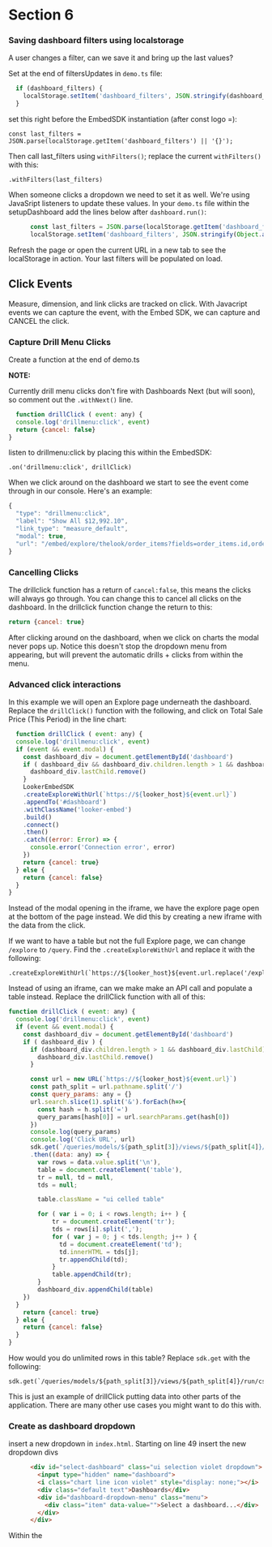 # Section 6

### Saving dashboard filters using localstorage

A user changes a filter, can we save it and bring up the last values?

Set at the end of filtersUpdates in `demo.ts` file:

```js
  if (dashboard_filters) {
    localStorage.setItem('dashboard_filters', JSON.stringify(dashboard_filters));
  }
```

set this right before the EmbedSDK instantiation (after const logo =):

```
const last_filters = JSON.parse(localStorage.getItem('dashboard_filters') || '{}');
```

Then call last_filters using `withFilters()`; replace the current `withFilters()` with this:

```
.withFilters(last_filters)
```

When someone clicks a dropdown we need to set it as well. We're using JavaSript listeners to update these values. In your `demo.ts` file within the setupDashboard add the lines below after `dashboard.run()`:

```js
      const last_filters = JSON.parse(localStorage.getItem('dashboard_filters') || '{}');
      localStorage.setItem('dashboard_filters', JSON.stringify(Object.assign(last_filters, { [dashboard_state_filter]: (event.target as HTMLSelectElement).value })))
```

Refresh the page or open the current URL in a new tab to see the localStorage in action. Your last filters will be populated on load.


## Click Events
Measure, dimension, and link clicks are tracked on click. With Javacript events we can capture the event, with the Embed SDK, we can capture and CANCEL the click.
### Capture Drill Menu Clicks

Create a function at the end of demo.ts

**NOTE:**

Currently drill menu clicks don't fire with Dashboards Next (but will soon), so comment out the `.withNext()` line.

```js
  function drillClick ( event: any) {
  console.log('drillmenu:click', event)
  return {cancel: false}
}
```

listen to drillmenu:click by placing this within the EmbedSDK:

```
.on('drillmenu:click', drillClick)
```

When we click around on the dashboard we start to see the event come through in our console. Here's an example:


```js
{
  "type": "drillmenu:click",
  "label": "Show All $12,992.10",
  "link_type": "measure_default",
  "modal": true,
  "url": "/embed/explore/thelook/order_items?fields=order_items.id,order_items.order_id,order_items.status,order_items.created_date,order_items.sale_price,products.brand,products.item_name,users.name,users.email&f[order_items.day_in_period]=5&f[order_items.previous_period_filter]=30+days&f[order_items.previous_period]=Previous+Period&f[users.state]=&limit=500"
}
```



### Cancelling Clicks

The drillclick function has a return of `cancel:false`, this means the clicks will always go through. You can change this to cancel all clicks on the dashboard. In the drillclick function change the return to this:

```js
return {cancel: true}
```
After clicking around on the dashboard, when we click on charts the modal never pops up. Notice this doesn't stop the dropdown menu from appearing, but will prevent the automatic drills + clicks from within the menu.

### Advanced click interactions

In this example we will open an Explore page underneath the dashboard. Replace the `drillClick()` function with the following, and click on Total Sale Price (This Period) in the line chart:

```js
  function drillClick ( event: any) {
  console.log('drillmenu:click', event)
  if (event && event.modal) {
    const dashboard_div = document.getElementById('dashboard')
    if ( dashboard_div && dashboard_div.children.length > 1 && dashboard_div.lastChild) {
      dashboard_div.lastChild.remove()
    }
    LookerEmbedSDK
    .createExploreWithUrl(`https://${looker_host}${event.url}`)
    .appendTo('#dashboard')
    .withClassName('looker-embed')
    .build()
    .connect()
    .then()
    .catch((error: Error) => {
      console.error('Connection error', error)
    })
    return {cancel: true}
  } else {
    return {cancel: false}
  }
}
```
Instead of the modal opening in the iframe, we have the explore page open at the bottom of the page instead. We did this by creating a new iframe with the data from the click.

If we want to have a table but not the full Explore page, we can change `/explore` to  `/query`. Find the `.createExploreWithUrl` and replace it with the following:


```
.createExploreWithUrl(`https://${looker_host}${event.url.replace('/explore/','/query/')}`)
```

Instead of using an iframe, can we make make an API call and populate a table instead. Replace the drillClick function with all of this:

```js
function drillClick ( event: any) {
  console.log('drillmenu:click', event)
  if (event && event.modal) {
    const dashboard_div = document.getElementById('dashboard')
    if ( dashboard_div ) {
      if (dashboard_div.children.length > 1 && dashboard_div.lastChild) {
        dashboard_div.lastChild.remove()
      }

      const url = new URL(`https://${looker_host}${event.url}`)
      const path_split = url.pathname.split('/')
      const query_params: any = {}
      url.search.slice(1).split('&').forEach(h=>{
        const hash = h.split('=')
        query_params[hash[0]] = url.searchParams.get(hash[0])
      })
      console.log(query_params)
      console.log('Click URL', url)
      sdk.get(`/queries/models/${path_split[3]}/views/${path_split[4]}/run/csv${url.search}`)
      .then((data: any) => {
        var rows = data.value.split('\n'),
        table = document.createElement('table'),
        tr = null, td = null,
        tds = null;

        table.className = "ui celled table"

        for ( var i = 0; i < rows.length; i++ ) {
            tr = document.createElement('tr');
            tds = rows[i].split(',');
            for ( var j = 0; j < tds.length; j++ ) {
              td = document.createElement('td');
              td.innerHTML = tds[j];
              tr.appendChild(td);
            }
            table.appendChild(tr);
        }
        dashboard_div.appendChild(table)
    })
  }
    return {cancel: true}
  } else {
    return {cancel: false}
  }
}
```

How would you do unlimited rows in this table? Replace `sdk.get` with the following:

```
sdk.get(`/queries/models/${path_split[3]}/views/${path_split[4]}/run/csv${url.search}&limit=-1`)
```

This is just an example of drillClick putting data into other parts of the application. There are many other use cases you might want to do this with.

### Create as dashboard dropdown

insert a new dropdown in `index.html`. Starting on line 49 insert the new dropdown divs

```html
      <div id="select-dashboard" class="ui selection violet dropdown">
        <input type="hidden" name="dashboard">
        <i class="chart line icon violet" style="display: none;"></i>
        <div class="default text">Dashboards</div>
        <div id="dashboard-dropdown-menu" class="menu">
          <div class="item" data-value="">Select a dashboard...</div>
        </div>
      </div>
```

Within the <script> tag at the bottom of the page, insert this after the new function to handle the dropdown clicks

```js
    $('#select-dashboard')
      .dropdown()
    ;
```

Create a function that listens to the changes of the dropdowns, makes an api call to get all the dashboards avialable to the user, and will reset the iframe when it is selected.

Place this function at the bottom of `demo.ts`


```js
async function addDashboardOptions () {
  const dashboard_dropdown_parent = document.getElementById('select-dashboard')
  if (dashboard_dropdown_parent) {
    dashboard_dropdown_parent.addEventListener('change', (event: any) => {
      const dashboard_div = document.getElementById('dashboard')
      if (dashboard_div) {
        dashboard_div.firstChild!.remove()
        embedSdkInit( (event.target as HTMLSelectElement).value )
      }
    })
  }
  const dropdown = document.getElementById('dashboard-dropdown-menu')
  let dashboards = await sdk.ok(sdk.all_dashboards())
  dashboards = dashboards.sort((a,b) => {
    if (a.title!.toLowerCase() > b.title!.toLowerCase() ) { return 1 }
    if (a.title!.toLowerCase() < b.title!.toLowerCase() ) { return -1 }
    return 0
  })
  if (dropdown && dashboards && dashboards.length > 1) {
    dashboards.forEach(function (db: any, i: number) {
      dropdown.appendChild(dashboardItem(db))
    })
  }
}

function dashboardItem (db: any) {
  const dropdown_item = document.createElement('div')
  dropdown_item.classList.add('item')
  dropdown_item.setAttribute('data-value', db.id)
  dropdown_item.innerHTML = `${db.title}`
  return dropdown_item
}
```

You'll also need to update the first line of the `embedSdkInit` function. Replace line XX with below

```js
function embedSdkInit ( dashboard_id: any ) {
```

At the top of the file, replace line XX with

```js
document.addEventListener('DOMContentLoaded', ()=>embedSdkInit(dashboard_id))
```

### use local storage for remembering dashboard

store the dashboard selection, on line XX within the `change` function

```
localStorage.setItem('dashboard', (event.target as HTMLSelectElement).value )
```

update the `DOMContentLoaded` function on line XX to include the `getAttribute`

```js
document.addEventListener('DOMContentLoaded', ()=> {
  const dashboard = localStorage.getItem('dashboard') || dashboard_id
  embedSdkInit(dashboard)
})
```
